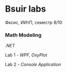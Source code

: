 # Bsuir labs

Фксис, ИИтП, семестр 8/10

### Math Modeling

*.NET*

Lab 1 - *WPF, OxyPlot*

Lab 2 - *Console Application*

